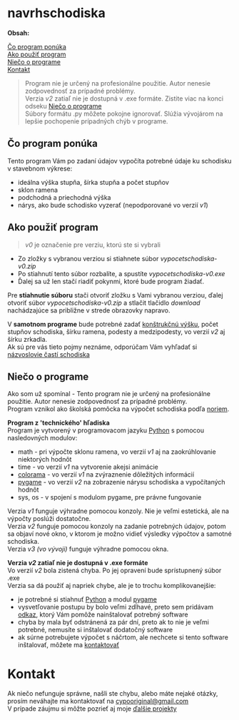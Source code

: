 # navrhschodiska

**Obsah:**  

[Čo program ponúka](#%C4%8Do-program-pon%C3%BAka)  
[Ako použiť program](#ako-pou%C5%BEi%C5%A5-program)  
[Niečo o programe](#nie%C4%8Do-o-programe)  
[Kontakt](#kontakt)  

> Program nie je určený na profesionálne použitie. Autor nenesie zodpovednosť za prípadné problémy.  
> Verzia *v2* zatiaľ nie je dostupná v .exe formáte. Zistite viac na konci odseku [Niečo o programe](#nie%C4%8Do-o-programe)  
> Súbory formátu .py môžete pokojne ignorovať. Slúžia vývojárom na lepšie pochopenie prípadných chýb v programe.  

## Čo program ponúka
Tento program Vám po zadaní údajov vypočíta potrebné údaje ku schodisku v stavebnom výkrese:
- ideálna výška stupňa, šírka stupňa a počet stupňov
- sklon ramena  
- podchodná a priechodná výška
- nárys, ako bude schodisko vyzerať (nepodporované vo verzií *v1*)

## Ako použiť program  
<!-- **Odporúčam používať [najnovšiu verziu](https://github.com/yungcypo/navrhschodiska/tree/main/navrhschodiska-v2)**  -->
> *v0* je označenie pre verziu, ktorú ste si vybrali
- Zo zložky s vybranou verziou si stiahnete súbor *vypocetschodiska-v0.zip*
- Po stiahnutí tento súbor rozbalíte, a spustíte *vypocetschodiska-v0.exe*
- Ďalej sa už len stačí riadiť pokynmi, ktoré bude program žiadať.

Pre **stiahnutie súboru** stači otvoriť zložku s Vami vybranou verziou, ďalej otvoriť súbor *vypocetschodiska-v0.zip* a stlačit tlačidlo *download* nachádzajúce sa približne v strede obrazovky napravo.

V **samotnom programe** bude potrebné zadať [konštrukčnú výšku](https://beliana.sav.sk/heslo/konstrukcna-vyska), počet stupňov schodiska, šírku ramena, podesty a medzipodesty, vo verzií *v2* aj šírku zrkadla.  
Ak sú pre vás tieto pojmy neznáme, odporúčam Vám vyhľadať si [názvoslovie častí schodiska](https://www.novodrevis.sk/encyklopedia/nazvoslovie-technicke-poziadavky/)

## Niečo o programe
Ako som už spomínal - Tento program nie je určený na profesionálne použitie. Autor nenesie zodpovednosť za prípadné problémy.  
Program vznikol ako školská pomôcka na výpočet schodiska podľa [noriem](https://stavbadomu.sk/staviame-rodinny-dom/vypocet-schodiska-podla-stn-73-4130/).  

**Program z 'technického' hľadiska**  
Program je vytvorený v programovacom jazyku [Python](https://www.python.org/) s pomocou nasledovných modulov:  
- math - pri výpočte sklonu ramena, vo verzií *v1* aj na zaokrúhlovanie niektorých hodnôt  
- time - vo verzií *v1* na vytvorenie akejsi animácie  
- [colorama](https://pypi.org/project/colorama/) - vo verzií *v1* na zvýraznenie dôležitých informácií  
- [pygame](https://www.pygame.org/news) - vo verzií *v2* na zobrazenie nárysu schodiska a vypočítaných hodnôt  
- sys, os - v spojení s modulom pygame, pre právne fungovanie  

Verzia *v1* funguje výhradne pomocou konzoly. Nie je veľmi estetická, ale na výpočty poslúži dostatočne.  
Verzia *v2* funguje pomocou konzoly na zadanie potrebných údajov, potom sa objaví nové okno, v ktorom je možno vidieť výsledky výpočtov a samotné schodiska.  
Verzia *v3 (vo vývoji)* funguje výhradne pomocou okna.  

**Verzia *v2* zatiaľ nie je dostupná v .exe formáte**  
Vo verzií *v2* bola zistená chyba. Po jej opravení bude sprístupnený súbor .exe    
Verzia sa dá použiť aj napriek chybe, ale je to trochu komplikovanejšie:
- je potrebné si stiahnuť [Python](https://www.python.org/) a modul [pygame](https://www.pygame.org/news)
- vysvetľovanie postupu by bolo veľmi zdĺhavé, preto sem pridávam [odkaz](https://www.youtube.com/watch?v=EKjALzLLgVs), ktorý Vám pomôže nainštalovať potrebný software
- chyba by mala byť odstránená za pár dní, preto ak to nie je veľmi potrebné, nemusíte si inštalovať dodatočný software
- ak súrne potrebujete výpočet s náčrtom, ale nechcete si tento software inštalovať, môžete ma [kontaktovať](#kontakt)  

# Kontakt
Ak niečo nefunguje správne, našli ste chybu, alebo máte nejaké otázky, prosím neváhajte ma kontaktovať na cypooriginal@gmail.com  
V prípade záujmu si môžte pozrieť aj moje [ďalšie projekty](https://github.com/yungcypo?tab=repositories)

